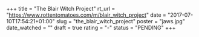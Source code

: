 +++
title = "The Blair Witch Project"
rt_url = "https://www.rottentomatoes.com/m/blair_witch_project"
date = "2017-07-10T17:54:21+01:00"
slug = "the_blair_witch_project"
poster = "jaws.jpg"
date_watched = ""
draft = true
rating = "-"
status = "PENDING"
+++
